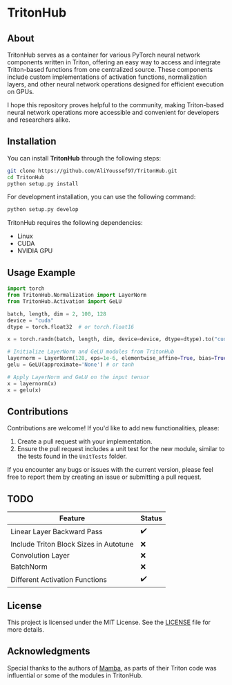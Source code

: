 # TritonHub

## About
TritonHub serves as a container for various PyTorch neural network components written in Triton, offering an easy way to access and integrate Triton-based functions from one centralized source. These components include custom implementations of activation functions, normalization layers, and other neural network operations designed for efficient execution on GPUs.

I hope this repository proves helpful to the community, making Triton-based neural network operations more accessible and convenient for developers and researchers alike.

## Installation

You can install **TritonHub** through the following steps:

```bash
git clone https://github.com/AliYoussef97/TritonHub.git
cd TritonHub
python setup.py install
```
For development installation, you can use the following command:
```bash
python setup.py develop
```

TritonHub requires the following dependencies:
-   Linux
-   CUDA
-   NVIDIA GPU

## Usage Example

```python
import torch
from TritonHub.Normalization import LayerNorm
from TritonHub.Activation import GeLU

batch, length, dim = 2, 100, 128
device = "cuda"
dtype = torch.float32  # or torch.float16

x = torch.randn(batch, length, dim, device=device, dtype=dtype).to("cuda")

# Initialize LayerNorm and GeLU modules from TritonHub
layernorm = LayerNorm(128, eps=1e-6, elementwise_affine=True, bias=True, device=device, dtype=dtype)
gelu = GeLU(approximate='None') # or tanh

# Apply LayerNorm and GeLU on the input tensor
x = layernorm(x)
x = gelu(x)
```

## Contributions

Contributions are welcome! If you'd like to add new functionalities, please:
1. Create a pull request with your implementation.
2. Ensure the pull request includes a unit test for the new module, similar to the tests found in the `UnitTests` folder.

If you encounter any bugs or issues with the current version, please feel free to report them by creating an issue or submitting a pull request.

## TODO
| Feature                         | Status  |
|----------------------------------|---------|
| Linear Layer Backward Pass       | ✔️      |
| Include Triton Block Sizes in Autotune | ❌  |
| Convolution Layer                      | ❌       |
| BatchNorm                        | ❌       |
| Different Activation Functions   | ✔️       |


## License
This project is licensed under the MIT License. See the [LICENSE](https://github.com/AliYoussef97/TritonHub/blob/main/LICENSE) file for more details.

## Acknowledgments
Special thanks to the authors of [Mamba](https://github.com/state-spaces/mamba), as parts of their Triton code was influential or some of the modules in TritonHub.
